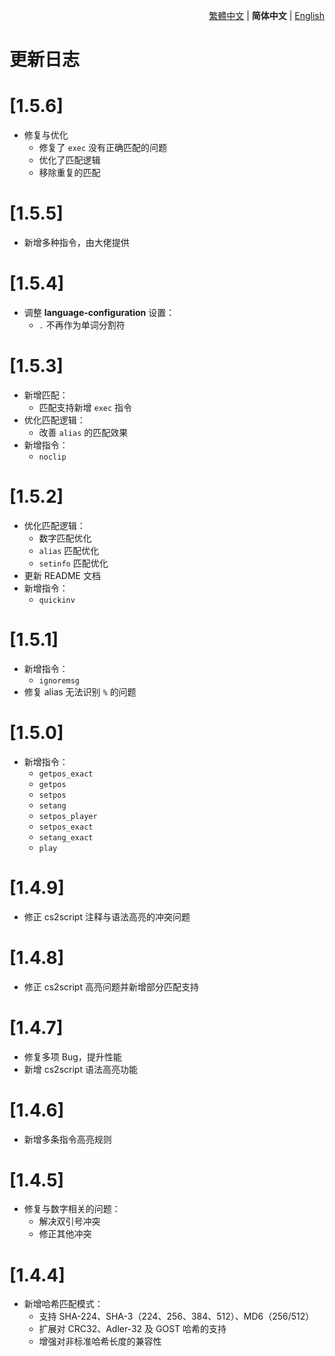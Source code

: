 <div align="right">

[繁體中文](./CHANGELOG.md) | **简体中文** | [English](./CHANGELOG.en.md)

</div>

<h1>更新日志</h1>

# [1.5.6]
- 修复与优化
  - 修复了 `exec` 没有正确匹配的问题
  - 优化了匹配逻辑
  - 移除重复的匹配

# [1.5.5]
- 新增多种指令，由大佬提供

# [1.5.4]
- 调整 **language-configuration** 设置：
  - `.` 不再作为单词分割符

# [1.5.3]
- 新增匹配：
  - 匹配支持新增 `exec` 指令
- 优化匹配逻辑：
  - 改善 `alias` 的匹配效果
- 新增指令：
  - `noclip`

# [1.5.2]
- 优化匹配逻辑：
  - 数字匹配优化
  - `alias` 匹配优化
  - `setinfo` 匹配优化
- 更新 README 文档
- 新增指令：
  - `quickinv`

# [1.5.1]
- 新增指令：
  - `ignoremsg`
- 修复 alias 无法识别 `%` 的问题

# [1.5.0]
- 新增指令：
  - `getpos_exact`
  - `getpos`
  - `setpos`
  - `setang`
  - `setpos_player`
  - `setpos_exact`
  - `setang_exact`
  - `play`

# [1.4.9]
- 修正 cs2script 注释与语法高亮的冲突问题

# [1.4.8]
- 修正 cs2script 高亮问题并新增部分匹配支持

# [1.4.7]
- 修复多项 Bug，提升性能
- 新增 cs2script 语法高亮功能

# [1.4.6]
- 新增多条指令高亮规则

# [1.4.5]
- 修复与数字相关的问题：
  - 解决双引号冲突
  - 修正其他冲突

# [1.4.4]
- 新增哈希匹配模式：
  - 支持 SHA-224、SHA-3（224、256、384、512）、MD6（256/512）
  - 扩展对 CRC32、Adler-32 及 GOST 哈希的支持
  - 增强对非标准哈希长度的兼容性
